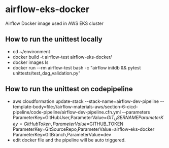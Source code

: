 # airflow-eks-docker
Airflow Docker image used in AWS EKS cluster


## How to run the unittest locally
  - cd ~/environment
  - docker build -t airflow-test airflow-eks-docker/
  - docker images ls
  - docker run --rm airflow-test bash -c "airflow initdb && pytest unittests/test_dag_validation.py"


## How to run the unittest on codepipeline
  - aws cloudformation update-stack --stack-name=airflow-dev-pipeline --template-body=file://airflow-materials-aws/section-6-cicd-pipeline/code-pipeline/airflow-dev-pipeline.cfn.yml --parameters ParameterKey=GitHubUser,ParameterValue=$GIT_USERNAME ParameterKey=GitHubToken,ParameterValue=$GITHUB_TOKEN ParameterKey=GitSourceRepo,ParameterValue=airflow-eks-docker ParameterKey=GitBranch,ParameterValue=dev
  - edit docker file and the pipeline will be auto triggered.